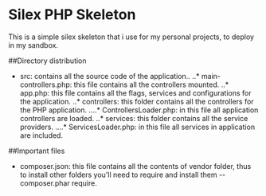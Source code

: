 # Silex PHP Skeleton
This is a simple silex skeleton that i use for my personal projects, to deploy in my sandbox.

##Directory distribution
* src: contains all the source code of the application..
..* main-controllers.php: this file contains all the controllers mounted.
..* app.php: this file contains all the flags, services and configurations for the application.
..* controllers: this folder contains all the controllers for the PHP application.
....* ControllersLoader.php: in this file all application controllers are loaded.
..* services: this folder contains all the service providers.
....* ServicesLoader.php: in this file all services in application are included.

##Important files 
* composer.json: this file contains all the contents of vendor folder, thus to install other folders you'll need to require and install them --composer.phar require.
